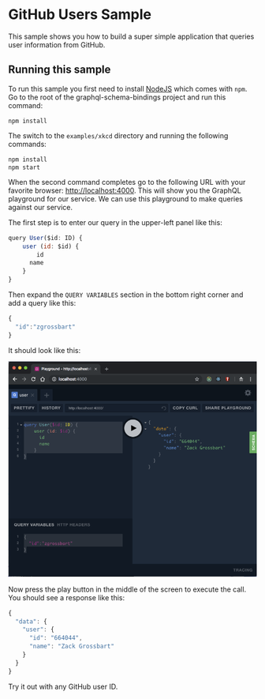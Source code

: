 # GitHub Users Sample

This sample shows you how to build a super simple application that queries user information from GitHub.

## Running this sample

To run this sample you first need to install [NodeJS](https://nodejs.org/en/download/) which comes with `npm`.  Go to the root of the graphql-schema-bindings project and run this command:

```
npm install
```

The switch to the `examples/xkcd` directory and running the following commands:

```
npm install
npm start
```

When the second command completes go to the following URL with your favorite browser:  [http://localhost:4000](http://localhost:4000).  This will show you the GraphQL playground for our service.  We can use this playground to make queries against our service.

The first step is to enter our query in the upper-left panel like this:

```javascript
query User($id: ID) {
  	user (id: $id) {
    	id
      name
    }
}
```

Then expand the `QUERY VARIABLES` section in the bottom right corner and add a query like this:

```javascript
{
  "id":"zgrossbart"
}
```

It should look like this:

![The GraphQL playground](playground.png)

Now press the play button in the middle of the screen to execute the call.  You should see a response like this:

```javascript
{
  "data": {
    "user": {
      "id": "664044",
      "name": "Zack Grossbart"
    }
  }
}
```
Try it out with any GitHub user ID.